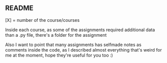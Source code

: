 ## README ##

[X] = number of the course/courses

Inside each course, as some of the assignments required additional data than a .py file, there's a folder for the assignment

Also I want to point that many assignments has selfmade notes as comments inside the code, as I described almost everything that's weird for me at the moment, hope they're useful for you too :)
